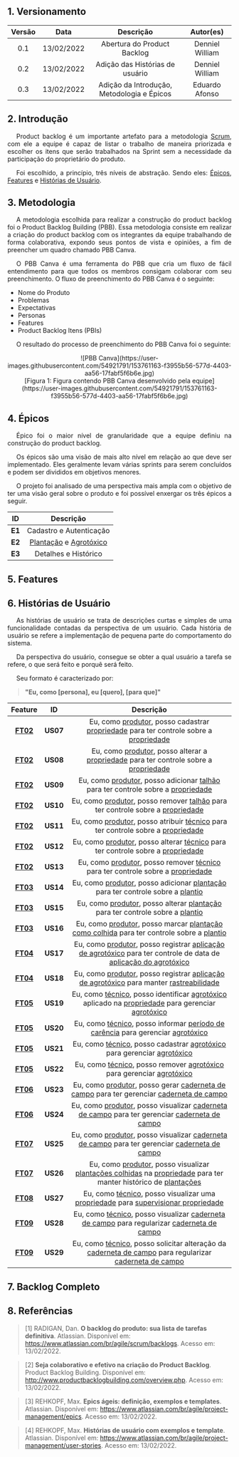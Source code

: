 ## 1. Versionamento

|Versão|Data|Descrição|Autor(es)|
|:------:|:----:|:---------:|:---------:|
|0.1|13/02/2022|Abertura do Product Backlog|Denniel William|
|0.2|13/02/2022|Adição das Histórias de usuário|Denniel William|
|0.3|13/02/2022|Adição da Introdução, Metodologia e Épicos|Eduardo Afonso|

## 2. Introdução

<p style="text-align: justify; text-indent: 20px">Product backlog é um importante artefato para a metodologia <a href="https://unbarqdsw2021-2.github.io/2021.2_G4_CadernetaDeCampoDigital_docs/base/metodologia/#31-scrum">Scrum</a>, com ele a equipe é capaz de listar o trabalho de maneira priorizada e escolher os itens que serão trabalhados na Sprint sem a necessidade da participação do proprietário do produto.</p>

<p style="text-align: justify; text-indent: 20px">Foi escolhido, a princípio, três níveis de abstração. Sendo eles: <a href="#4-epicos">Épicos</a>, <a href="#5-features">Features</a> e <a href="#6-historias-de-usuario">Histórias de Usuário</a>.

</p>

## 3. Metodologia

<p style="text-align: justify; text-indent: 20px">A metodologia escolhida para realizar a construção do product backlog foi o Product Backlog Building (PBB). Essa metodologia consiste em realizar a criação do product backlog com os integrantes da equipe trabalhando de forma colaborativa, expondo seus pontos de vista e opiniões, a fim de preencher um quadro chamado PBB Canva.</p>

<p style="text-align: justify; text-indent: 20px">O PBB Canva é uma ferramenta do PBB que cria um fluxo de fácil entendimento para que todos os membros consigam colaborar com seu preenchimento. O fluxo de preenchimento do PBB Canva é o seguinte:</p>

- Nome do Produto
- Problemas
- Expectativas
- Personas
- Features
- Product Backlog Itens (PBIs)

<p style="text-align: justify; text-indent: 20px">O resultado do processo de preenchimento do PBB Canva foi o seguinte:</p>

<center>![PBB Canva](https://user-images.githubusercontent.com/54921791/153761163-f3955b56-577d-4403-aa56-17fabf5f6b6e.jpg)</center>
<center>[Figura 1: Figura contendo PBB Canva desenvolvido pela equipe](https://user-images.githubusercontent.com/54921791/153761163-f3955b56-577d-4403-aa56-17fabf5f6b6e.jpg)
</center>

## 4. Épicos

<p style="text-align: justify; text-indent: 20px">Épico foi o maior nível de granularidade que a equipe definiu na construção do product backlog.</p>

<p style="text-align: justify; text-indent: 20px">Os épicos são uma visão de mais alto nível em relação ao que deve ser implementado. Eles geralmente levam várias sprints para serem concluídos e podem ser divididos em objetivos menores.</p>

<p style="text-align: justify; text-indent: 20px">O projeto foi analisado de uma perspectiva mais ampla com o objetivo de ter uma visão geral sobre o produto e foi possível enxergar os três épicos a seguir.</p>

|ID|Descrição|
|:------:|:----:|
|**E1**|Cadastro e Autenticação|
|**E2**|<a href="https://unbarqdsw2021-2.github.io/2021.2_G4_CadernetaDeCampoDigital_docs/requisitos/modelagem/lexicos/#plantio">Plantação</a> e <a href="https://unbarqdsw2021-2.github.io/2021.2_G4_CadernetaDeCampoDigital_docs/requisitos/modelagem/lexicos/#agrotoxico">Agrotóxico</a>|
|**E3**|Detalhes e Histórico|

## 5. Features

## 6. Histórias de Usuário

<p style="text-align: justify; text-indent: 20px">As histórias de usuário se trata de descrições curtas e simples de uma funcionalidade contadas da perspectiva de um usuário. Cada história de usuário se refere a implementação de pequena parte do comportamento do sistema.</p>

<p style="text-align: justify; text-indent: 20px">Da perspectiva do usuário, consegue se obter a qual usuário a tarefa se refere, o que será feito e porquê será feito.</p>

<p style="text-align: justify; text-indent: 20px">Seu formato é caracterizado por:</p>

> **"Eu, como [persona], eu [quero], [para que]"**

|Feature|ID|Descrição|
|:------:|:----:|:---------:|
| <a href="#FT02">**FT02**</a> | <span id="US07">**US07**</span> | Eu, como [produtor](./lexicos/#produtor), posso cadastrar [propriedade](./lexicos/#propriedade) para ter controle sobre a [propriedade](./lexicos/#propriedade) |
| <a href="#FT02">**FT02**</a> | <span id="US08">**US08**</span> | Eu, como [produtor](./lexicos/#produtor), posso alterar a [propriedade](./lexicos/#propriedade) para ter controle sobre a [propriedade](./lexicos/#propriedade) |
| <a href="#FT02">**FT02**</a> | <span id="US09">**US09**</span> | Eu, como [produtor](./lexicos/#produtor), posso adicionar [talhão](./lexicos/#talhao) para ter controle sobre a [propriedade](./lexicos/#propriedade) |
| <a href="#FT02">**FT02**</a> | <span id="US10">**US10**</span> | Eu, como [produtor](./lexicos/#produtor), posso remover [talhão](./lexicos/#talhao) para ter controle sobre a [propriedade](./lexicos/#propriedade) |
| <a href="#FT02">**FT02**</a> | <span id="US11">**US11**</span> | Eu, como [produtor](./lexicos/#produtor), posso atribuir [técnico](./lexicos/#tecnico) para ter controle sobre a [propriedade](./lexicos/#propriedade) |
| <a href="#FT02">**FT02**</a> | <span id="US12">**US12**</span> | Eu, como [produtor](./lexicos/#produtor), posso alterar [técnico](./lexicos/#tecnico) para ter controle sobre a [propriedade](./lexicos/#propriedade) |
| <a href="#FT02">**FT02**</a> | <span id="US13">**US13**</span> | Eu, como [produtor](./lexicos/#produtor), posso remover [técnico](./lexicos/#tecnico) para ter controle sobre a [propriedade](./lexicos/#propriedade) |
| <a href="#FT03">**FT03**</a> | <span id="US14">**US14**</span> | Eu, como [produtor](./lexicos/#produtor), posso adicionar [plantação](./lexicos/#plantio) para ter controle sobre a [plantio](./lexicos/#plantio) |
| <a href="#FT03">**FT03**</a> | <span id="US15">**US15**</span> | Eu, como [produtor](./lexicos/#produtor), posso alterar [plantação](./lexicos/#plantio) para ter controle sobre a [plantio](./lexicos/#plantio) |
| <a href="#FT03">**FT03**</a> | <span id="US16">**US16**</span> | Eu, como [produtor](./lexicos/#produtor), posso marcar [plantação como colhida](./lexicos/#colher_plantio) para ter controle sobre a [plantio](./lexicos/#plantio) |
| <a href="#FT04">**FT04**</a> | <span id="US17">**US17**</span> | Eu, como [produtor](./lexicos/#produtor), posso registrar [aplicação de agrotóxico](./lexicos/#aplicar_agrotoxico) para ter controle de data de [aplicação do agrotóxico](./lexicos/#aplicar_agrotoxico) |
| <a href="#FT04">**FT04**</a> | <span id="US18">**US18**</span> | Eu, como [produtor](./lexicos/#produtor), posso registrar [aplicação de agrotóxico](./lexicos/#aplicar_agrotoxico) para manter [rastreabilidade](./lexicos/#rastreabilidade) |
| <a href="#FT05">**FT05**</a> | <span id="US19">**US19**</span> | Eu, como [técnico](./lexicos/#tecnico), posso identificar [agrotóxico](./lexicos/#agrotoxico) aplicado na [propriedade](./lexicos/#propriedade) para gerenciar [agrotóxico](./lexicos/#agrotoxico) |
| <a href="#FT05">**FT05**</a> | <span id="US20">**US20**</span> | Eu, como [técnico](./lexicos/#tecnico), posso informar [período de carência](./lexicos/#periodo_carencia) para gerenciar [agrotóxico](./lexicos/#agrotoxico) |
| <a href="#FT05">**FT05**</a> | <span id="US21">**US21**</span> | Eu, como [técnico](./lexicos/#tecnico), posso cadastrar [agrotóxico](./lexicos/#agrotoxico) para gerenciar [agrotóxico](./lexicos/#agrotoxico) |
| <a href="#FT05">**FT05**</a> | <span id="US22">**US22**</span> | Eu, como [técnico](./lexicos/#tecnico), posso remover [agrotóxico](./lexicos/#agrotoxico) para gerenciar [agrotóxico](./lexicos/#agrotoxico) |
| <a href="#FT06">**FT06**</a> | <span id="US23">**US23**</span> | Eu, como [produtor](./lexicos/#produtor), posso gerar [caderneta de campo](./lexicos/#cardeneta_de_campo) para ter gerenciar [caderneta de campo](./lexicos/#cardeneta_de_campo) |
| <a href="#FT06">**FT06**</a> | <span id="US24">**US24**</span> | Eu, como [produtor](./lexicos/#produtor), posso visualizar [caderneta de campo](./lexicos/#cardeneta_de_campo) para ter gerenciar [caderneta de campo](./lexicos/#cardeneta_de_campo) |
| <a href="#FT07">**FT07**</a> | <span id="US25">**US25**</span> | Eu, como [produtor](./lexicos/#produtor), posso visualizar [caderneta de campo](./lexicos/#cardeneta_de_campo) para ter gerenciar [caderneta de campo](./lexicos/#cardeneta_de_campo) |
| <a href="#FT07">**FT07**</a> | <span id="US26">**US26**</span> | Eu, como [produtor](./lexicos/#produtor), posso visualizar [plantações colhidas](./lexicos/#plantio_finalizado) na [propriedade](./lexicos/#propriedade) para ter manter histórico de [plantações](./lexicos/#plantações) |
| <a href="#FT08">**FT08**</a> | <span id="US27">**US27**</span> | Eu, como [técnico](./lexicos/#tecnico), posso visualizar uma [propriedade](./lexicos/#propriedade) para [supervisionar propriedade](./lexicos/#supervisionar_propriedade) |
| <a href="#FT09">**FT09**</a> | <span id="US28">**US28**</span> | Eu, como [técnico](./lexicos/#tecnico), posso visualizar [caderneta de campo](./lexicos/#cardeneta_de_campo) para regularizar [caderneta de campo](./lexicos/#cardeneta_de_campo) |
| <a href="#FT09">**FT09**</a> | <span id="US29">**US29**</span> | Eu, como [técnico](./lexicos/#tecnico), posso solicitar alteração da [caderneta de campo](./lexicos/#cardeneta_de_campo) para regularizar [caderneta de campo](./lexicos/#cardeneta_de_campo) |

## 7. Backlog Completo

## 8. Referências

> [1] RADIGAN, Dan. **O backlog do produto: sua lista de tarefas definitiva**. Atlassian. Disponível em: <a href="https://www.atlassian.com/br/agile/scrum/backlogs" target="_blanck">https://www.atlassian.com/br/agile/scrum/backlogs</a>. Acesso em: 13/02/2022.

> [2] **Seja colaborativo e efetivo na criação do Product Backlog**. Product Backlog Building. Disponível em: <a href="http://www.productbacklogbuilding.com/overview.php" target="_blanck">http://www.productbacklogbuilding.com/overview.php</a>. Acesso em: 13/02/2022.

> [3] REHKOPF, Max. **Epics ágeis: definição, exemplos e templates**. Atlassian. Disponível em: <a href="https://www.atlassian.com/br/agile/project-management/epics" target="_blanck">https://www.atlassian.com/br/agile/project-management/epics</a>. Acesso em: 13/02/2022.

> [4] REHKOPF, Max. **Histórias de usuário com exemplos e template**. Atlassian. Disponível em: <a href="https://www.atlassian.com/br/agile/project-management/user-stories" target="_blanck">https://www.atlassian.com/br/agile/project-management/user-stories</a>. Acesso em: 13/02/2022.